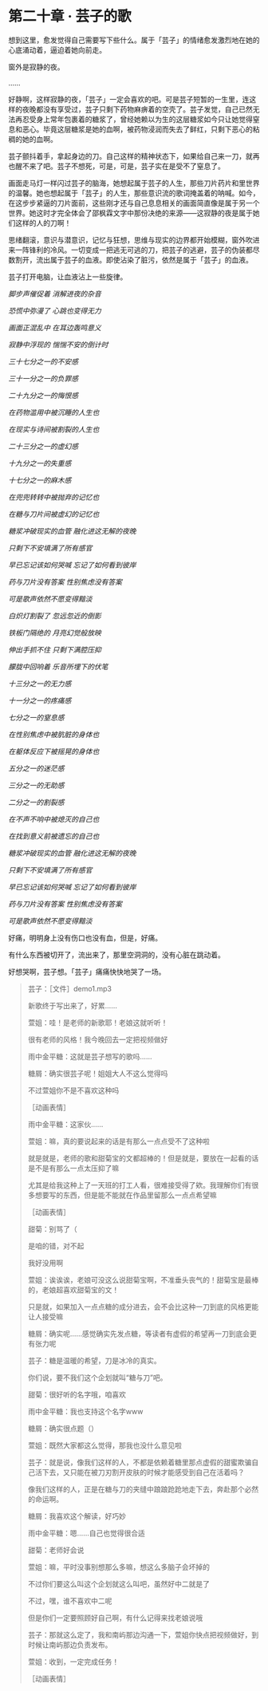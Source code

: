 # 第二十章 · 芸子的歌


想到这里，愈发觉得自己需要写下些什么。属于「芸子」的情绪愈发激烈地在她的心底涌动着，逼迫着她向前走。

窗外是寂静的夜。

……

好静啊，这样寂静的夜，「芸子」一定会喜欢的吧。可是芸子短暂的一生里，连这样的夜晚都没有享受过，芸子只剩下药物麻痹着的空壳了。芸子发觉，自己已然无法再忍受身上常年包裹着的糖浆了，曾经她赖以为生的这层糖浆如今只让她觉得窒息和恶心。毕竟这层糖浆是她的血啊，被药物浸润而失去了鲜红，只剩下恶心的粘稠的她的血啊。

芸子颤抖着手，拿起身边的刀。自己这样的精神状态下，如果给自己来一刀，就再也醒不来了吧。芸子不想死，可是，可是，芸子实在是受不了窒息了。

画面走马灯一样闪过芸子的脑海，她想起属于芸子的人生，那些刀片药片和里世界的温馨。她也想起属于「芸子」的人生，那些意识流的歌词掩盖着的呐喊。如今，在这步步紧逼的刀片面前，这些刚才还与自己息息相关的画面简直像是属于另一个世界。她这时才完全体会了邵枫霖文字中那份决绝的来源——这寂静的夜是属于她们这样的人的刀啊！

思绪翻滚，意识与潜意识，记忆与狂想，思维与现实的边界都开始模糊，窗外吹进来一阵锋利的冷风。一切变成一把逃无可逃的刀，把芸子的逃避，芸子的伪装都尽数割开，流出属于芸子的血液。即使沾染了脏污，依然是属于「芸子」的血液。

芸子打开电脑，让血液沾上一些旋律。

*脚步声催促着 消解进夜的杂音*

*恐慌中弥漫了 心跳也变得无力*

*画面正混乱中 在耳边轰鸣意义*

*寂静中浮现的 惴惴不安的倒计时*

*三十七分之一的不安感*

*三十一分之一的负罪感*

*二十九分之一的悔恨感*

*在药物滥用中被沉睡的人生也*

*在现实与诗间被割裂的人生也*

*二十三分之一的虚幻感*

*十九分之一的失重感*

*十七分之一的麻木感*

*在兜兜转转中被抛弃的记忆也*

*在糖与刀片间被虚幻的记忆也*

*糖浆冲破现实的血管 融化进这无解的夜晚*

*只剩下不安填满了所有感官*

*早已忘记该如何哭喊 忘记了如何看到彼岸*

*药与刀片没有答案 性别焦虑没有答案*

*可是歌声依然不愿变得黯淡*



*白炽灯割裂了 忽远忽近的倒影*

*铁板门隔绝的 月亮幻觉般放映*

*伸出手抓不住 只剩下满腔压抑*

*朦胧中回响着 乐音所埋下的伏笔*

*十三分之一的无力感*

*十一分之一的疼痛感*

*七分之一的窒息感*

*在性别焦虑中被肮脏的身体也*

*在躯体反应下被摇晃的身体也*

*五分之一的迷茫感*

*三分之一的无助感*

*二分之一的割裂感*

*在不声不响中被熄灭的自己也*

*在找到意义前被遗忘的自己也*

*糖浆冲破现实的血管 融化进这无解的夜晚*

*只剩下不安填满了所有感官*

*早已忘记该如何哭喊 忘记了如何看到彼岸*

*药与刀片没有答案 性别焦虑没有答案*

*可是歌声依然不愿变得黯淡*


好痛，明明身上没有伤口也没有血，但是，好痛。

有什么东西被切开了，流出来了，那里空洞洞的，没有心脏在跳动着。

好想哭啊，芸子想。「芸子」痛痛快快地哭了一场。

> 芸子：［文件］demo1.mp3
> 
> 
> 新歌终于写出来了，好累……
> 
> 萱姐：哇！是老师的新歌耶！老娘这就听听！
> 
> 很有老师的风格！我今晚回去一定把视频做好
> 
> 雨中金平糖：这就是芸子想写的歌吗……
> 
> 糖屑：确实很芸子呢！姐姐大人不这么觉得吗
> 
> 不过萱姐你不是不喜欢这种吗
> 
> ［动画表情］
> 
> 雨中金平糖：这家伙……
> 
> 萱姐：嘛，真的要说起来的话是有那么一点点受不了这种啦
> 
> 就是就是，老师的歌和甜菊宝的文都超棒的！但是就是，要放在一起看的话是不是有那么一点太压抑了嘛
> 
> 尤其是给我这种上了一天班的打工人看，很难接受得了欸。我理解你们有很多想要写的东西，但是能不能就在作品里留那么一点点希望嘛
> 
> ［动画表情］
> 
> 甜菊：别骂了（
> 
> 是咱的错，对不起
> 
> 我好没用啊
> 
> 萱姐：诶诶诶，老娘可没这么说甜菊宝啊，不准垂头丧气的！甜菊宝是最棒的，老娘超喜欢甜菊宝的文！
> 
> 只是就，如果加入一点点糖的成分进去，会不会比这种一刀到底的风格更能让人接受嘛
> 
> 糖屑：确实呢……感觉确实先发点糖，等读者有虚假的希望再一刀到底会更有张力呢
> 
> 芸子：糖是温暖的希望，刀是冰冷的真实。
> 
> 你们说，要不我们这个企划就叫“糖与刀”吧。
> 
> 甜菊：很好听的名字哦，咱喜欢
> 
> 雨中金平糖：我也支持这个名字www
> 
> 糖屑：确实很点题（）
> 
> 萱姐：既然大家都这么觉得，那我也没什么意见啦
> 
> 芸子：就是说，像我们这样的人，不都是依赖着糖里那点虚假的甜蜜欺骗自己活下去，又只能在被刀刃割开皮肤的时候才能感受到自己在活着吗？
> 
> 像我们这样的人，正是在糖与刀的夹缝中踉踉跄跄地走下去，奔赴那个必然的命运啊。
> 
> 糖屑：我喜欢这个解读，好巧妙
> 
> 雨中金平糖：嗯……自己也觉得很合适
> 
> 甜菊：老师好会说
> 
> 萱姐：嘛，平时没事别想那么多嘛，想这么多脑子会坏掉的
> 
> 不过你们要这么叫这个企划就这么叫吧，虽然好中二就是了
> 
> 不过，嘿，谁不喜欢中二呢
> 
> 但是你们一定要照顾好自己啊，有什么记得来找老娘说哦
> 
> 芸子：那就这么定了，我和南屿那边沟通一下，萱姐你快点把视频做好，到时候让南屿那边负责发布。
> 
> 萱姐：收到，一定完成任务！
> 
> ［动画表情］
>

